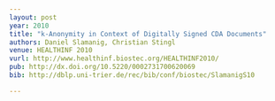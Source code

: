 ```yaml
---
layout: post
year: 2010
title: "k-Anonymity in Context of Digitally Signed CDA Documents"
authors: Daniel Slamanig, Christian Stingl
venue: HEALTHINF 2010
vurl: http://www.healthinf.biostec.org/HEALTHINF2010/
pub: http://dx.doi.org/10.5220/0002731700620069
bib: http://dblp.uni-trier.de/rec/bib/conf/biostec/SlamanigS10

---
```


